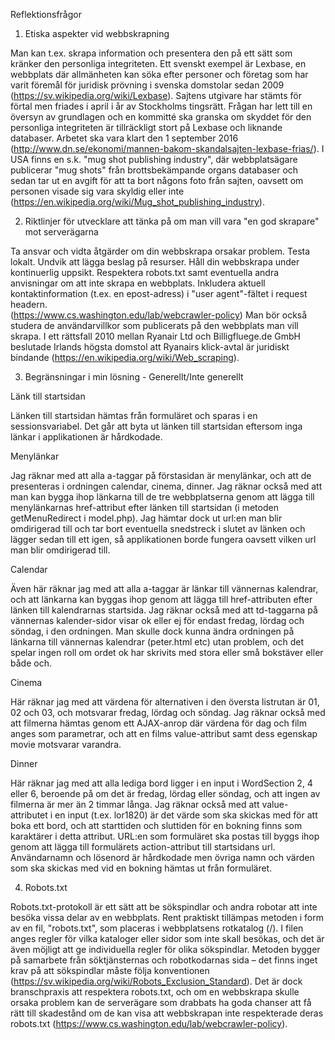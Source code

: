 Reflektionsfrågor

1. Etiska aspekter vid webbskrapning

Man kan t.ex. skrapa information och presentera den på ett sätt som kränker den personliga integriteten. 
Ett svenskt exempel är Lexbase, en webbplats där allmänheten kan söka efter personer och företag som har 
varit föremål för juridisk prövning i svenska domstolar sedan 2009 (https://sv.wikipedia.org/wiki/Lexbase).
Sajtens utgivare har stämts för förtal men friades i april i år av Stockholms tingsrätt. Frågan har 
lett till en översyn av grundlagen och en kommitté ska granska om skyddet för den personliga integriteten 
är tillräckligt stort på Lexbase och liknande databaser. Arbetet ska vara klart den 1 september 2016
(http://www.dn.se/ekonomi/mannen-bakom-skandalsajten-lexbase-frias/).
I USA finns en s.k. "mug shot publishing industry", där webbplatsägare publicerar "mug shots" från 
brottsbekämpande organs databaser och sedan tar ut en avgift för att ta bort någons foto från sajten, oavsett om 
personen visade sig vara skyldig eller inte (https://en.wikipedia.org/wiki/Mug_shot_publishing_industry).

2. Riktlinjer för utvecklare att tänka på om man vill vara "en god skrapare" mot serverägarna

Ta ansvar och vidta åtgärder om din webbskrapa orsakar problem.
Testa lokalt.
Undvik att lägga beslag på resurser.
Håll din webbskrapa under kontinuerlig uppsikt.
Respektera robots.txt samt eventuella andra anvisningar om att inte skrapa en webbplats.
Inkludera aktuell kontaktinformation (t.ex. en epost-adress) i "user agent"-fältet i request headern.  
(https://www.cs.washington.edu/lab/webcrawler-policy)
Man bör också studera de användarvillkor som publicerats på den webbplats man vill skrapa. I ett rättsfall 2010 mellan 
Ryanair Ltd och Billigfluege.de GmbH beslutade Irlands högsta domstol att Ryanairs klick-avtal är juridiskt bindande
(https://en.wikipedia.org/wiki/Web_scraping).

3. Begränsningar i min lösning - Generellt/Inte generellt

Länk till startsidan

Länken till startsidan hämtas från formuläret och sparas i en sessionsvariabel. Det går att byta ut länken till 
startsidan eftersom inga länkar i applikationen är hårdkodade.

Menylänkar

Jag räknar med att alla a-taggar på förstasidan är menylänkar, och att de presenteras i ordningen 
calendar, cinema, dinner. Jag räknar också med att man kan bygga ihop länkarna till de tre webbplatserna genom att 
lägga till menylänkarnas href-attribut efter länken till startsidan (i metoden getMenuRedirect i model.php). 
Jag hämtar dock ut url:en man blir omdirigerad till och tar bort eventuella snedstreck i slutet av länken och lägger 
sedan till ett igen, så applikationen borde fungera oavsett vilken url man blir omdirigerad till.

Calendar

Även här räknar jag med att alla a-taggar är länkar till vännernas kalendrar, och att länkarna kan byggas ihop genom 
att lägga till href-attributen efter länken till kalendrarnas startsida. Jag räknar också med att td-taggarna på 
vännernas kalender-sidor visar ok eller ej för endast fredag, lördag och söndag, i den ordningen. Man skulle dock kunna 
ändra ordningen på länkarna till vännernas kalendrar (peter.html etc) utan problem, och det spelar ingen roll om ordet
ok har skrivits med stora eller små bokstäver eller både och.

Cinema

Här räknar jag med att värdena för alternativen i den översta listrutan är 01, 02 och 03, och motsvarar fredag, lördag 
och söndag. Jag räknar också med att filmerna hämtas genom ett AJAX-anrop där värdena för dag och film anges som 
parametrar, och att en films value-attribut samt dess egenskap movie motsvarar varandra.

Dinner

Här räknar jag med att alla lediga bord ligger i en input i WordSection 2, 4 eller 6, beroende på om det är fredag, 
lördag eller söndag, och att ingen av filmerna är mer än 2 timmar långa. Jag räknar också med att value-attributet 
i en input (t.ex. lor1820) är det värde som ska skickas med för att boka ett bord, och att starttiden och sluttiden för
en bokning finns som karaktärer i detta attribut. URL:en som formuläret ska postas till byggs ihop genom att lägga till
formulärets action-attribut till startsidans url. Användarnamn och lösenord är hårdkodade men övriga namn och värden 
som ska skickas med vid en bokning hämtas ut från formuläret.

4. Robots.txt

Robots.txt-protokoll är ett sätt att be sökspindlar och andra robotar att inte besöka vissa delar av en webbplats. Rent 
praktiskt tillämpas metoden i form av en fil, "robots.txt", som placeras i webbplatsens rotkatalog (/). I filen anges 
regler för vilka kataloger eller sidor som inte skall besökas, och det är även möjligt att ge individuella regler för 
olika sökspindlar. Metoden bygger på samarbete från söktjänsternas och robotkodarnas sida – det finns 
inget krav på att sökspindlar måste följa konventionen (https://sv.wikipedia.org/wiki/Robots_Exclusion_Standard). 
Det är dock branschpraxis att respektera robots.txt, och om en webbskrapa skulle orsaka problem kan de serverägare som 
drabbats ha goda chanser att få rätt till skadestånd om de kan visa att webbskrapan inte respekterade deras robots.txt 
(https://www.cs.washington.edu/lab/webcrawler-policy).